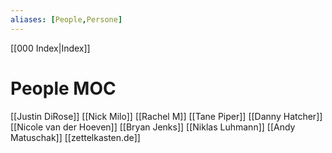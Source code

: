 ```yaml
---
aliases: [People,Persone]
---
```


[[000 Index|Index]]
# People MOC

[[Justin DiRose]]
[[Nick Milo]]
[[Rachel M]]
[[Tane Piper]]
[[Danny Hatcher]]
[[Nicole van der Hoeven]]
[[Bryan Jenks]]
[[Niklas Luhmann]]
[[Andy Matuschak]]
[[zettelkasten.de]]